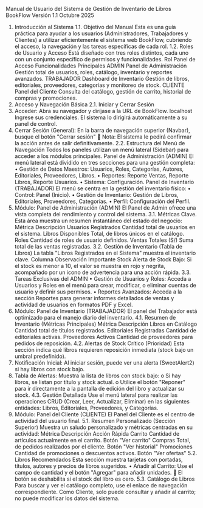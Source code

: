 Manual de Usuario del Sistema de Gestión de Inventario de Libros BookFlow
Versión 1.1
Octubre 2025
1. Introducción al Sistema
1.1. Objetivo del Manual
Esta es una guía práctica para ayudar a los usuarios (Administradores,
Trabajadores y Clientes) a utilizar eficientemente el sistema web BookFlow,
cubriendo el acceso, la navegación y las tareas específicas de cada rol.
1.2. Roles de Usuario y Acceso
Está diseñado con tres roles distintos, cada uno con un conjunto específico de
permisos y funcionalidades.
Rol Panel de Acceso Funcionalidades Principales
ADMIN Panel de
Administración
Gestión total de usuarios, roles, catálogo,
inventario y reportes avanzados.
TRABAJADOR Dashboard de
Inventario
Gestión de libros, editoriales, proveedores,
categorías y monitoreo de stock.
CLIENTE Panel del Cliente Consulta del catálogo, gestión de carrito,
historial de compras y promociones.
2. Acceso y Navegación Básica
2.1. Iniciar y Cerrar Sesión
1. Acceder: Abra su navegador y diríjase a la URL de BookFlow.
localhost Ingrese sus credenciales. El sistema lo dirigirá automáticamente
a su panel de control.
2. Cerrar Sesión (General): En la barra de navegación superior (Navbar),
busque el botón "Cerrar sesión"
 Nota: El sistema le pedirá confirmar la acción antes de salir
definitivamente.
2.2. Estructura del Menú de Navegación
Todos los paneles utilizan un menú lateral (Sidebar) para acceder a los módulos
principales.
Panel de Administración (ADMIN)
El menú lateral está dividido en tres secciones para una gestión completa:
• Gestión de Datos Maestros: Usuarios, Roles, Categorías, Autores,
Editoriales, Proveedores, Libros.
• Reportes: Reporte Ventas, Reporte Libros, Reporte Usuarios.
• Sistema: Configuración.
Panel de Inventario (TRABAJADOR)
El menú se centra en la gestión del inventario físico:
• Control: Panel (Inicio).
• Gestión de Inventario: Gestión de Libros, Editoriales, Proveedores,
Categorías.
• Perfil: Configuración del Perfil.
3. Módulo: Panel de Administración (ADMIN)
El Panel de Admin ofrece una vista completa del rendimiento y control del
sistema.
3.1. Métricas Clave.
Esta área muestra un resumen instantáneo del estado del negocio:
Métrica Descripción
Usuarios Registrados Cantidad total de usuarios en el sistema.
Libros Disponibles Total, de libros únicos en el catálogo.
Roles Cantidad de roles de usuario definidos.
Ventas Totales (S/) Suma total de las ventas registradas.
3.2. Gestión de Inventario (Tabla de Libros)
La tabla "Libros Registrados en el Sistema" muestra el inventario clave.
Columna Observación Importante
Stock Alerta de Stock Bajo: Si el stock es menor a 10, el valor se muestra
en rojo y negrita, acompañado por un icono de advertencia para
una acción rápida.
3.3. Tareas Exclusivas del ADMIN
• Gestión de Usuarios y Roles: Acceda a Usuarios y Roles en el menú para
crear, modificar, o eliminar cuentas de usuario y definir sus permisos.
• Reportes Avanzados: Acceda a la sección Reportes para generar informes
detallados de ventas y actividad de usuarios en formatos PDF y Excel.
4. Módulo: Panel de Inventario (TRABAJADOR)
El panel del Trabajador está optimizado para el manejo diario del inventario.
4.1. Resumen de Inventario (Métricas Principales)
Métrica Descripción
Libros en Catálogo Cantidad total de títulos registrados.
Editoriales Registradas Cantidad de editoriales activas.
Proveedores Activos Cantidad de proveedores para pedidos de reposición.
4.2. Alertas de Stock Crítico (Prioridad)
Esta sección indica qué libros requieren reposición inmediata (stock bajo un
umbral predefinido).
1. Notificación Inicial: Al iniciar sesión, puede ver una alerta (SweetAlert2) si
hay libros con stock bajo.
2. Tabla de Alertas: Muestra la lista de libros con stock bajo:
o Si hay libros, se listan por título y stock actual.
o Utilice el botón "Reponer” para ir directamente a la pantalla de
edición del libro y actualizar su stock.
4.3. Gestión Detallada
Use el menú lateral para realizar las operaciones CRUD (Crear, Leer, Actualizar,
Eliminar) en las siguientes entidades: Libros, Editoriales, Proveedores, y
Categorías.
5. Módulo: Panel del Cliente (CLIENTE)
El Panel del Cliente es el centro de actividad del usuario final.
5.1. Resumen Personalizado (Sección Superior)
Muestra un saludo personalizado y métricas centradas en su actividad:
Métrica Descripción Acción Rápida
Carrito Cantidad de artículos actualmente en el
carrito.
Botón "Ver
carrito"
Compras Total, de pedidos realizados por el cliente. Botón "Ver
historial"
Promociones Cantidad de promociones o descuentos
activos.
Botón "Ver
ofertas"
5.2. Libros Recomendados
Esta sección muestra tarjetas con portadas, títulos, autores y precios de libros
sugeridos.
• Añadir al Carrito: Use el campo de cantidad y el botón "Agregar" para
añadir unidades.
 El botón se deshabilita si el stock del libro es cero.
5.3. Catálogo de Libros
Para buscar y ver el catálogo completo, use el enlace de navegación
correspondiente. Como Cliente, solo puede consultar y añadir al carrito; no
puede modificar los datos del sistema.
